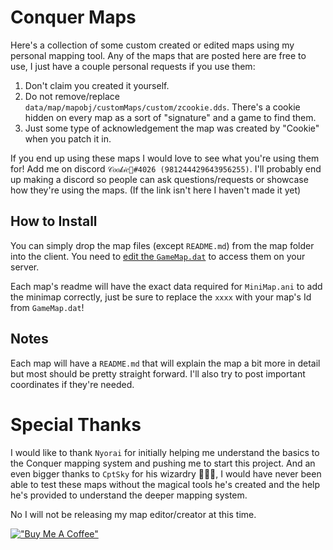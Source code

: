 # Conquer Maps
 Here's a collection of some custom created or edited maps using my personal mapping tool. Any of the maps that are posted here are free to use, I just have a couple personal requests if you use them:
 1. Don't claim you created it yourself.
 2. Do not remove/replace `data/map/mapobj/customMaps/custom/zcookie.dds`. There's a cookie hidden on every map as a sort of "signature" and a game to find them.
 3. Just some type of acknowledgement the map was created by "Cookie" when you patch it in.

 If you end up using these maps I would love to see what you're using them for! Add me on discord `𝒞𝑜𝑜𝓀𝒾𝑒🍪#4026 (981244429643956255)`. I'll probably end up making a discord so people can ask questions/requests or showcase how they're using the maps. (If the link isn't here I haven't made it yet)


## How to Install
 You can simply drop the map files (except `README.md`) from the map folder into the client. You need to [edit the `GameMap.dat`](https://www.elitepvpers.com/forum/co2-pserver-guides-releases/1779161-release-gamemap-editor-complete.html) to access them on your server.

 Each map's readme will have the exact data required for `MiniMap.ani` to add the minimap correctly, just be sure to replace the `xxxx` with your map's Id from `GameMap.dat`!


## Notes
 Each map will have a `README.md` that will explain the map a bit more in detail but most should be pretty straight forward. I'll also try to post important coordinates if they're needed.

# Special Thanks
 I would like to thank `Nyorai` for initially helping me understand the basics to the Conquer mapping system and pushing me to start this project. And an even bigger thanks to `CptSky` for his wizardry 🧙🏿‍♂️, I would have never been able to test these maps without the magical tools he's created and the help he's provided to understand the deeper mapping system.

 No I will not be releasing my map editor/creator at this time.

[!["Buy Me A Coffee"](https://www.buymeacoffee.com/assets/img/custom_images/orange_img.png)](https://www.buymeacoffee.com/flickerstop)
